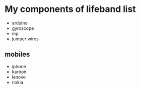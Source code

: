 # My components of lifeband list
- arduino
- gyroscope
- mp
- jumper wires


## mobiles
- iphone
- karbon
- lenovo
- nokia
